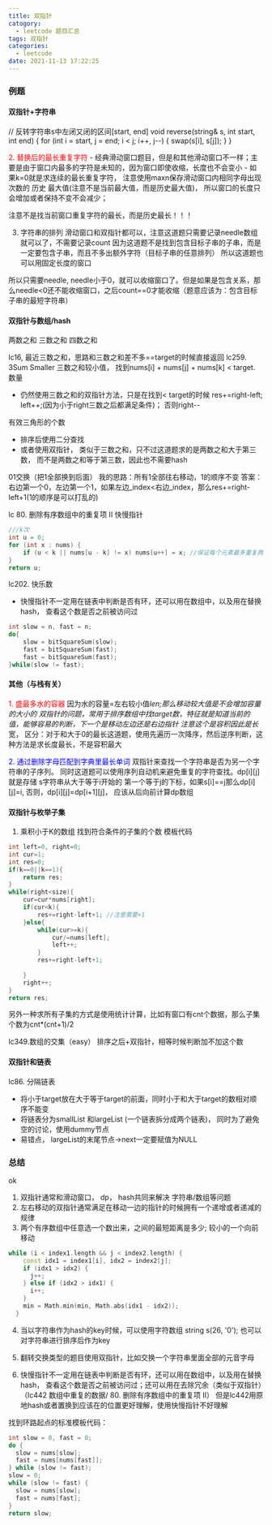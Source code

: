```yaml
---
title: 双指针
catogory:
  - leetcode 题目汇总
tags: 双指针
categories:
  - leetcode
date: 2021-11-13 17:22:25
---
```


### 例题
#### 双指针+字符串
// 反转字符串s中左闭又闭的区间[start, end]
void reverse(string& s, int start, int end) {
    for (int i = start, j = end; i < j; i++, j--) {
        swap(s[i], s[j]);
    }
}


<font color=red> 2. 替换后的最长重复字符</font>
    - 经典滑动窗口题目，但是和其他滑动窗口不一样；主要是由于窗口内最多的字符是未知的，因为窗口即使收缩，长度也不会变小
    - 如果k=0就是求连续的最长重复字符， 注意使用maxn保存滑动窗口内相同字母出现次数的 历史 最大值(注意不是当前最大值，而是历史最大值)， 所以窗口的长度只会增加或者保持不变不会减少；

注意不是找当前窗口重复字符的最长，而是历史最长！！！


3. 字符串的排列
滑动窗口和双指针都可以，注意这道题只需要记录needle数组就可以了，不需要记录count
因为这道题不是找到包含目标子串的子串，而是一定要包含子串，而且不多出额外字符（目标子串的任意排列）
所以这道题也可以用固定长度的窗口

所以只需要needle, needle小于0，就可以收缩窗口了。但是如果是包含关系，那么needle<0还不能收缩窗口，之后count==0才能收缩（题意应该为：包含目标子串的最短字符串）



####  双指针与数组/hash
两数之和
三数之和
四数之和

lc16, 最近三数之和，思路和三数之和差不多==target的时候直接返回
lc259. 3Sum Smaller 三数之和较小值， 找到nums[i] + nums[j] + nums[k] < target. 数量
- 仍然使用三数之和的双指针方法，只是在找到< target的时候 res+=right-left; left++;(因为小于right三数之后都满足条件)； 
否则right--


有效三角形的个数
- 排序后使用二分查找
- 或者使用双指针， 类似于三数之和，只不过这道题求的是两数之和大于第三数， 而不是两数之和等于第三数，因此也不需要hash

01交换（把1全部换到后面）
我的思路：所有1全部往右移动，1的顺序不变
答案：右边第一个0，左边第一个1，如果左边_index<右边_index，那么res+=right-left+1(1的顺序是可以打乱的)

lc 80. 删除有序数组中的重复项 II
快慢指针
```C++
///k次
int u = 0; 
for (int x : nums) {
    if (u < k || nums[u - k] != x) nums[u++] = x; //保证每个元素最多重复两次，同理可以类推到k次
}
return u;

```

lc202. 快乐数
- 快慢指针不一定用在链表中判断是否有环，还可以用在数组中，以及用在替换hash， 查看这个数是否之前被访问过
```C++
int slow = n, fast = n;
do{
    slow = bitSquareSum(slow);
    fast = bitSquareSum(fast);
    fast = bitSquareSum(fast);
}while(slow != fast);
```



#### 其他（与栈有关）
<font color=red>1. 盛最多水的容器</font>
因为水的容量=左右较小值*len;那么移动较大值是不会增加容量的大小的
双指针的问题，常用于排序数组中找target数，特征就是知道当前的值，能够容易的判断，下一个是移动左边还是右边指针
注意这个是容积因此是长*宽，
区分：对于和大于0的最长这道题，使用先遍历一次降序，然后逆序判断，这种方法是求长度最长，不是容积最大

<font color=blue>2. 通过删除字母匹配到字典里最长单词</font>
双指针来查找一个字符串是否为另一个字符串的子序列。
同时这道题可以使用序列自动机来避免重复的字符查找。dp[i][j]  就是存储 s字符串从大于等于i开始的 第一个等于j的下标，如果s[i]==j那么dp[i][j]=i, 否则，dp[i][j]=dp[i+1][j]， 应该从后向前计算dp数组


#### 双指针与枚举子集
1. 乘积小于K的数组
找到符合条件的子集的个数
模板代码
```C++
int left=0, right=0;
int cur=1;
int res=0;
if(k==0||k==1){
    return res;
}
while(right<size){
    cur=cur*nums[right];
    if(cur<k){
        res+=right-left+1; //注意需要+1
    }else{
        while(cur>=k){
            cur/=nums[left];
            left++;
        }
        res+=right-left+1;
        
    }
    right++;
}
return res;
```

另外一种求所有子集的方式是使用统计计算，比如有窗口有cnt个数据，那么子集个数为cnt*(cnt+1)/2

lc349.数组的交集（easy）
排序之后+双指针，相等时候判断加不加这个数

#### 双指针和链表
lc86. 分隔链表
- 将小于target放在大于等于target的前面，同时小于和大于target的数相对顺序不能变
- 将链表分为smallList 和largeList (一个链表拆分成两个链表)， 同时为了避免空的讨论，使用dummy节点
- 易错点， largeList的末尾节点->next一定要赋值为NULL



### 总结
ok
1. 双指针通常和滑动窗口， dp， hash共同来解决 字符串/数组等问题
2. 左右移动的双指针通常满足在移动一边的指针的时候拥有一个递增或者递减的规律
3. 两个有序数组中任意选一个数出来，之间的最短距离是多少; 较小的一个向前移动
```C++
while (i < index1.length && j < index2.length) {
    const idx1 = index1[i], idx2 = index2[j];
    if (idx1 > idx2) {
      j++;
    } else if (idx2 > idx1) {
      i++;
    }
    min = Math.min(min, Math.abs(idx1 - idx2));
  }
```
4. 当以字符串作为hash的key时候，可以使用字符数组 string s(26, '0'); 也可以对字符串进行排序后作为key

5. 翻转交换类型的题目使用双指针，比如交换一个字符串里面全部的元音字母

6. 快慢指针不一定用在链表中判断是否有环，还可以用在数组中，以及用在替换hash， 查看这个数是否之前被访问过；还可以用在去除冗余（类似于双指针）（lc442 数组中重复的数据/ 80. 删除有序数组中的重复项 II）
但是lc442用原地hash或者置换到应该在的位置更好理解，使用快慢指针不好理解

找到环路起点的标准模板代码：
```C++
int slow = 0, fast = 0;
do {
  slow = nums[slow];
  fast = nums[nums[fast]];
} while (slow != fast);
slow = 0;
while (slow != fast) {
  slow = nums[slow];
  fast = nums[fast];
}
return slow;
```